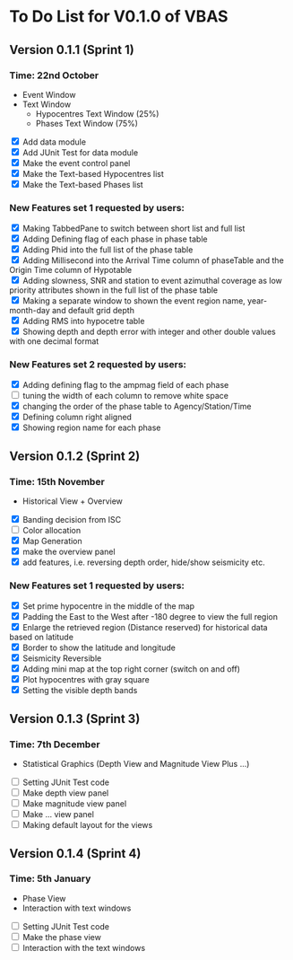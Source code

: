 
# To Do List for V0.1.0 of VBAS

## Version 0.1.1 (Sprint 1)

### Time: 22nd October 

* Event Window
* Text Window
    * Hypocentres Text Window (25%)
    * Phases Text Window (75%)

<form>
<input type="checkbox" name="op1" checked> Add data module <br>
<input type="checkbox" name="op2" checked>  Add JUnit Test for data module <br>
<input type="checkbox" name="op3" checked>  Make the event control panel <br>
<input type="checkbox" name="op4" checked>  Make the Text-based Hypocentres list <br>
<input type="checkbox" name="op5" checked>  Make the Text-based Phases list <br>
</form>


### New Features set 1 requested by users:

<form>
<input type="checkbox" name="NF1" checked> Making TabbedPane to switch between short list and full list <br>
<input type="checkbox" name="NF2" checked> Adding Defining flag of each phase in phase table<br>
<input type="checkbox" name="NF3" checked> Adding Phid into the full list of the phase table <br>
<input type="checkbox" name="NF4" checked> Adding Millisecond into the Arrival Time column of phaseTable and the Origin Time column of Hypotable <br>
<input type="checkbox" name="NF5" checked> Adding slowness, SNR and station to event azimuthal coverage as low priority attributes shown in the full list of the phase table <br>
<input type="checkbox" name="NF6" checked> Making a separate window to shown the event region name, year-month-day and default grid depth <br>
<input type="checkbox" name="NF7" checked> Adding RMS into hypocetre table<br>
<input type="checkbox" name="NF8" checked> Showing depth and depth error with integer and other double values with one decimal format <br>
</form>

### New Features set 2 requested by users:

<form>
<input type="checkbox" name="NF1" checked> Adding defining flag to the ampmag field of each phase<br>
<input type="checkbox" name="NF2" > tuning the width of each column to remove white space<br>
<input type="checkbox" name="NF3" checked> changing the order of the phase table to Agency/Station/Time <br>
<input type="checkbox" name="NF4" checked> Defining column right aligned <br>
<input type="checkbox" name="NF5" checked> Showing region name for each phase <br>
</form>

## Version 0.1.2 (Sprint 2)

### Time: 15th November 

* Historical View + Overview

<form>
<input type="checkbox" name="op1" checked> Banding decision from ISC <br>
<input type="checkbox" name="op2" >  Color allocation <br>
<input type="checkbox" name="op3" checked>  Map Generation <br>
<input type="checkbox" name="op4" checked>  make the overview panel <br>
<input type="checkbox" name="op5" checked>  add features, i.e. reversing depth order, hide/show seismicity etc. <br>
</form>

### New Features set 1 requested by users:

<form>
<input type="checkbox" name="NF1" checked> Set prime hypocentre in the middle of the map <br>
<input type="checkbox" name="NF2" checked> Padding the East to the West after -180 degree to view the full region <br>
<input type="checkbox" name="NF2" checked> Enlarge the retrieved region (Distance reserved) for historical data based on latitude <br>
<input type="checkbox" name="NF3" checked> Border to show the latitude and longitude <br>
<input type="checkbox" name="NF4" checked> Seismicity Reversible <br>
<input type="checkbox" name="NF5" checked> Adding mini map at the top right corner (switch on and off) <br>
<input type="checkbox" name="NF6" checked> Plot hypocentres with gray square <br>
<input type="checkbox" name="NF7" checked> Setting the visible depth bands <br>
</form>

## Version 0.1.3 (Sprint 3)

### Time: 7th December 

* Statistical Graphics (Depth View and Magnitude View Plus ...)

<form>
<input type="checkbox" name="op1"> Setting JUnit Test code <br>
<input type="checkbox" name="op2" > Make depth view panel <br>
<input type="checkbox" name="op3"> Make magnitude view panel <br>
<input type="checkbox" name="op4"> Make ... view panel <br>
<input type="checkbox" name="op5">  Making default layout for the views <br>
</form>

## Version 0.1.4 (Sprint 4)

### Time: 5th January

* Phase View
* Interaction with text windows

<form>
<input type="checkbox" name="op1"> Setting JUnit Test code <br>
<input type="checkbox" name="op2" > Make the phase view <br>
<input type="checkbox" name="op3"> Interaction with the text windows <br>
</form>